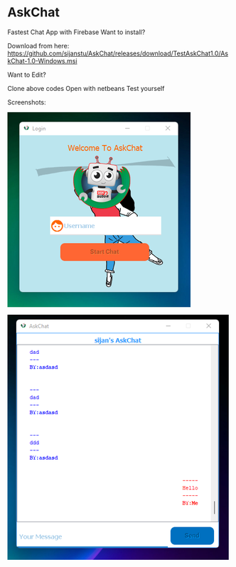 # AskChat


Fastest Chat App with Firebase
Want to install?


Download from here:
https://github.com/sijanstu/AskChat/releases/download/TestAskChat1.0/AskChat-1.0-Windows.msi

Want to Edit?


Clone above codes
    Open with netbeans
    Test yourself

Screenshots:

![alt text](https://github.com/sijanstu/AskChat/blob/main/screenshots/s1.png?raw=true)


![alt text](https://github.com/sijanstu/AskChat/blob/main/screenshots/s2.png?raw=true)


